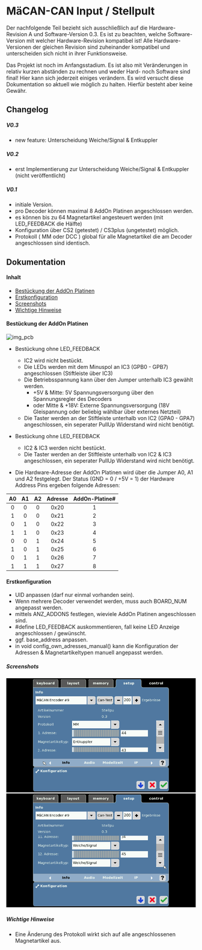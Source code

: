# MäCAN-CAN Input / Stellpult

Der nachfolgende Teil bezieht sich ausschließlich auf die Hardware-Revision A und Software-Version 0.3. Es ist zu beachten, welche Software-Version mit welcher Hardware-Revision kompatibel ist! Alle Hardware-Versionen der gleichen Revision sind zuheinander kompatibel und unterscheiden sich nicht in ihrer Funktionsweise.

Das Projekt ist noch im Anfangsstadium. Es ist also mit Veränderungen in relativ kurzen abständen zu rechnen und weder Hard- noch Software sind final! Hier kann sich jederzeit einiges verändern. Es wird versucht diese Dokumentation so aktuell wie möglich zu halten. Hierfür besteht aber keine Gewähr.

## Changelog

##### V0.3

 + new feature: Unterscheidung Weiche/Signal & Entkuppler

##### V0.2

  + erst Implementierung zur Unterscheidung Weiche/Signal & Entkuppler (nicht veröffentlicht)

##### V0.1

 + initiale Version.
 + pro Decoder können maximal 8 AddOn Platinen angeschlossen werden.
 + es können bis zu 64 Magnetartikel angesteuert werden (mit LED_FEEDBACK die Hälfte)
 + Konfiguration über CS2 (getestet) / CS3plus (ungetestet) möglich.
 + Protokoll ( MM oder DCC ) global für alle Magnetartikel die am Decoder angeschlossen sind identisch.

## Dokumentation

#### Inhalt

* [Bestückung der AddOn Platinen](#bestückung-der-addon-platinen)
* [Erstkonfiguration](#erstkonfiguration)
* [Screenshots](#screenshots)
* [Wichtige Hinweise](#wichtige-hinweise)

#### Bestückung der AddOn Platinen

![img_pcb](/CAN-Input/board/MäCAN-I-O-AddOn-PCB.png)

* Bestückung ohne LED_FEEDBACK
  * IC2 wird nicht bestückt.
  * Die LEDs werden mit dem Minuspol an IC3 (GPB0 - GPB7) angeschlossen (Stiftleiste über IC3)
  * Die Betriebsspannung kann über den Jumper unterhalb IC3 gewählt werden.
     * \+5V & Mitte: 5V Spannungsversorgung über den Spannungsregler des Decoders
     * oder Mitte & \+18V: Externe Spannungsversorgung (18V Gleispannung oder beliebig wählbar über externes Netzteil)
  * Die Taster werden an der Stiftleiste unterhalb von IC2 (GPA0 - GPA7) angeschlossen, ein seperater PullUp Widerstand wird nicht benötigt.

* Bestückung ohne LED_FEEDBACK
  * IC2 & IC3 werden nicht bestückt.
  * Die Taster werden an der Stiftleiste unterhalb von IC2 & IC3 angeschlossen, ein seperater PullUp Widerstand wird nicht benötigt.

* Die Hardware-Adresse der AddOn Platinen wird über die Jumper A0, A1 und A2 festgelegt. Der Status (GND = 0 / +5V = 1) der Hardware Address Pins ergeben folgende Adressen:

| A0 | A1 | A2 | Adresse | AddOn-Platine# |
| :---: | :---: | :---: | :---: | :---: |
|0|0|0|0x20|1|
|1|0|0|0x21|2|
|0|1|0|0x22|3|
|1|1|0|0x23|4|
|0|0|1|0x24|5|
|1|0|1|0x25|6|
|0|1|1|0x26|7|
|1|1|1|0x27|8|

#### Erstkonfiguration

* UID anpassen (darf nur einmal vorhanden sein).
* Wenn mehrere Decoder verwendet werden, muss auch BOARD_NUM angepasst werden.
* mittels ANZ_ADDONS festlegen, wieviele AddOn Platinen angeschlossen sind.
* #define LED_FEEDBACK auskommentieren, fall keine LED Anzeige angeschlossen / gewünscht.
* ggf. base_address anpassen.
* in void config_own_adresses_manual() kann die Konfiguration der Adressen & Magnetartikeltypen manuell angepasst werden.

##### Screenshots

![img1](/images/Input_config_1.png)
![img2](/images/Input_config_2.png)

##### Wichtige Hinweise

 * Eine Änderung des Protokoll wirkt sich auf alle angeschlossenen Magnetartikel aus.
